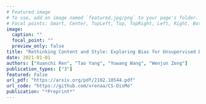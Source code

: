 ```yaml
---
# Featured image
# To use, add an image named `featured.jpg/png` to your page's folder.
# Focal points: Smart, Center, TopLeft, Top, TopRight, Left, Right, BottomLeft, Bottom, BottomRight.
image:
  caption: ""
  focal_point: ""
  preview_only: false
title: "Rethinking Content and Style: Exploring Bias for Unsupervised Disentanglement"
date: 2021-01-01
authors: ["Xuanchi Ren", "Tao Yang", "Yuwang Wang", "Wenjun Zeng"]
publication_types: ["3"]
featured: False
url_pdf: "https://arxiv.org/pdf/2102.10544.pdf"
url_code: "https://github.com/xrenaa/CS-DisMo"
publication: "*Preprint*"
---
```



